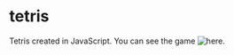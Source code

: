 # tetris
Tetris created in JavaScript.
You can see the game ![here](https://ladiladi.github.io/tetris/).
